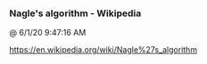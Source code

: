 ﻿

### Nagle's algorithm - Wikipedia
@ 6/1/20 9:47:16 AM

https://en.wikipedia.org/wiki/Nagle%27s_algorithm

